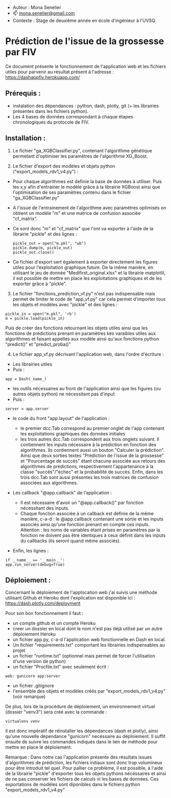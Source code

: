 - Auteur : Mona Senelier
- 📫 mona.senelier@gmail.com
- Contexte : Stage de deuxième année en école d'ingénieur à l'UVSQ

# Prédiction de l'issue de la grossesse par FIV

Ce document présente le fonctionnement de l'application web et les fichiers utiles pour parvenir au résultat présent à l'adresse : 
https://dashappfiv.herokuapp.com/


## Prérequis :
- instalation des dépendances : python, dash, plotly, git (+ les librairies présentes dans les fichiers python).
- Les 4 bases de données correspondant à chaque étapes chronologiques du protocole de FIV.



## Installation :

1) Le fichier "ga_XGBClassifier.py", contenant l'algorithme génétique permetant d'optimiser les paramètres de l'algorithme XG_Boost. 

2) Le fichier d'export des modèles et objets python ("export_models_rdv1_v4.py") :
- Pour chaque algorithmes est definie la base de données à utiliser. Puis les x,y afin d'entrainer le modèle grâce à la librairie XGBoost ainsi que l'optimisation de ses paramètres contenu dans le fichier "ga_XGBClassifier.py"
- A l'issue de l'entrainement de l'algorithme avec paramètres optimisés on obtient un modèle "m" et une matrice de confusion associée "cf_matrix".
- Ce sont donc "m" et "cf_matrix" que l'ont va exporter à l'aide de la librairie "pickle" et des lignes : 
	```
   pickle_out = open("m.pkl", "wb")
	pickle.dump(m, pickle_out) 
	pickle_out.close()
  
  ```
  
  
- Ce fichier d'export sert également à exporter directement les figures utiles pour l'exploitation graphique future.
De la même manière, en utilisant le jeu de donnée "Medifirst_original.xlsx" et la librairie matplotlil, il est possible de mettre en place les exploitations graphiques et de les exporter grâce à "pickle".  

3) Le fichier "fonctions_prediction_vf.py" n'est pas indispensable mais permet de limiter le code de "app_vf.py" car cela permet d'importer tous les objets et modèles avec "pickle" et des lignes :
 ```
pickle_in = open("m.pkl", 'rb') 
m = pickle.load(pickle_in)
```
  
  Puis de créer des fonctions retournant les objets utiles ainsi que les fonctions de prédictions prenant en paramètres kes varaibles utiles aux algorithmes et faisant appelles aux modèle ainsi qu'aux fonctions python "predict()" et "predict_proba()"


4) Le fichier app_vf.py décrivant l'application web, dans l'ordre d'écriture :
- Les librairies utiles
- Puis :
```
app = Dash(_name_)
```
- les outils nécessaires au front de l'application ainsi que les figures (ou autres objets python) ne nécessitant pas d'input
- Puis :
```
server = app.server
```
- le code du front "app.layout" de l'application :
	- le premier dcc.Tab correspond au premier onglet de 	l'app contenant les exploitations graphiques des 	données initiales
	- les trois autres dcc.Tab correspondent aux trois 	onglets suivant. Il contiennent les inputs nécessaire à 	la prédiction en fonction des algorithmes. Ils 	contiennent aussi un bouton "Calculer la prédiction". 	Ainsi que deux sorties textes "Prédiction de l'issue de 	la grossesse" et "Pourcentage de succès" étant chacune 	associée aux retours des algorithmes de prédictions, 	respectivement l'appartenance à la classe 	"succès"/"échec" et la probabilité de succès.
	Enfin, dans les trois dcc.Tab sont aussi présentes les 	trois matrices de confusion associées aux algorithmes.
- Les callback "@app.callback" de l'application : 
	- Il est nécessaire d'avoir un "@app.callback()" par 	fonction nécessitant des inputs.
	- Chaque fonction associée à un callback est définie 	de la même manière, c-a-d : le @app.callback contenant 	une sortie et les inputs associés ainsi qu'une fonction 	prenant en compte ces inputs.
	Attention : les noms de variables étant prises en 	paramètres par la fonction ne doivent pas être 	identiques à ceux définit dans les inputs du callbacks 	(ils seront quand même associés).

-  Enfin, les lignes :

```
if __name__ == '__main__':
app.run_server(debug=True)

```



## Déploiement :

Concernant le déploiement de l'applocation web j'ai suivis une méthode utilisant Github et Heroku dont l'explication est disponible ici :
https://dash.plotly.com/deployment

Pour son bon fonctionnement il faut :
- un compte github et un compte Heroku
- creer un dossier en local dont le nom n'est pas déjà utilisé par un autre déploiement Heroku
- un fichier app.py, c-a-d l'application web fonctionnelle en Dash en local.
- Un fichier "requirements.txt" comportant les librairies indispensables au projet
- un fichier "runtime.txt" (optionnel mais permet de forcer l'utilisation d'une version de python)
- un fichier "Procfile.txt" avec seulement écrit : 

```
web: gunicorn app:server 
```

- un fichier .gitignore
- l'ensemble des objets et modèles créés par "export_models_rdv1_v4.py" (voir remarque)

De plus, lors de la procédure de déploiement, un environnement virtuel (dossier "venv3") sera créé avec la commande :
```
virtualenv venv
```

Il est donc impératif de réinstaller les dépendances (dash et plotly), ainsi qu'une nouvelle dépendance "gunicorn" necéssaire au déploiement.
Il suffit ensuite de suivre les commandes indiqués dans le lien de méthode pour mettre en place le déploiement.

Remarque : Dans notre cas l'application présente des résultats issues d'algorithmes de prédiction, les fichiers initiaux sont donc trop volumineux pour être introduit tel quel. Pour pallier ce problème, il est possible, à l'aide de la librairie "pickle" d'exporter tous les objets pythons nécéssaires et ainsi de ne pas conserver les fichiers de calculs ni les bases de données. Ces exportations de modèles sont diponibles dans le fichiers python "export_models_rdv1_v4.py"









